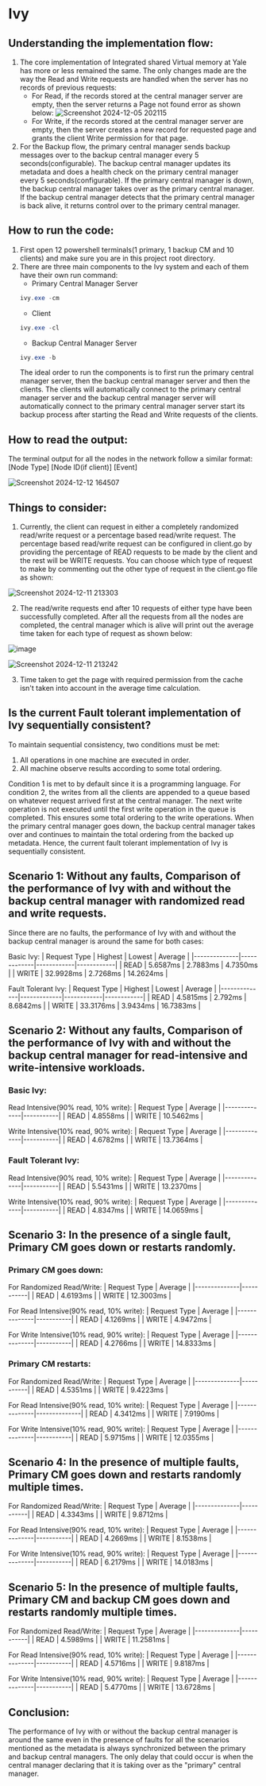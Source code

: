 # Ivy

## Understanding the implementation flow:
1. The core implementation of Integrated shared Virtual memory at Yale has more or less remained the same. The only changes made are the way the Read and Write requests are handled when the server has no records of previous requests:
    - For Read, if the records stored at the central manager server are empty, then the server returns a Page not found error as shown below:
    ![Screenshot 2024-12-05 202115](https://github.com/user-attachments/assets/bfd673eb-852b-491d-a67a-3637d0a5a056)
    - For Write, if the records stored at the central manager server are empty, then the server creates a new record for requested page and grants the client Write permission for that page.
2. For the Backup flow, the primary central manager sends backup messages over to the backup central manager every 5 seconds(configurable). The backup central manager updates its metadata and does a health check on the primary central manager every 5 seconds(configurable). If the primary central manager is down, the backup central manager takes over as the primary central manager. If the backup central manager detects that the primary central manager is back alive, it returns control over to the primary central manager.

## How to run the code:
1. First open 12 powershell terminals(1 primary, 1 backup CM and 10 clients) and make sure you are in this project root directory. 
2. There are three main components to the Ivy system and each of them have their own run command:
    - Primary Central Manager Server
    ```powershell
    ivy.exe -cm
    ```
    - Client
    ```powershell
    ivy.exe -cl
    ```
    - Backup Central Manager Server
    ```powershell
    ivy.exe -b
    ```
    The ideal order to run the components is to first run the primary central manager server, then the backup central manager server and then the clients. The clients will automatically connect to the primary central manager server and the backup central manager server will automatically connect to the primary central manager server start its backup process after starting the Read and Write requests of the clients.

## How to read the output:
The terminal output for all the nodes in the network follow a similar format:
[Node Type] [Node ID(if client)] [Event]

![Screenshot 2024-12-12 164507](https://github.com/user-attachments/assets/1c2c78f6-67a8-4a10-9cac-7116e5cd07be)

## Things to consider:
1. Currently, the client can request in either a completely randomized read/write request or a percentage based read/write request. The percentage based read/write request can be configured in client.go by providing the percentage of READ requests to be made by the client and the rest will be WRITE requests. You can choose which type of request to make by commenting out the other type of request in the client.go file as shown:

![Screenshot 2024-12-11 213303](https://github.com/user-attachments/assets/6c506e2f-b10b-44f0-aebd-87e7d5e8ab13)

2. The read/write requests end after 10 requests of either type have been successfully completed. After all the requests from all the nodes are completed, the central manager which is alive will print out the average time taken for each type of request as shown below:

![image](https://github.com/user-attachments/assets/4ee7adac-b642-4221-86f1-40c8fa787a2b)

![Screenshot 2024-12-11 213242](https://github.com/user-attachments/assets/ad429482-8184-4e07-aecd-9094d57750bd)

3. Time taken to get the page with required permission from the cache isn't taken into account in the average time calculation.

## Is the current Fault tolerant implementation of Ivy sequentially consistent?
To maintain sequential consistency, two conditions must be met:
1. All operations in one machine are executed in order.
2. All machine observe results according to some total ordering.

Condition 1 is met to by default since it is a programming language. For condition 2, the writes from all the clients are appended to a queue based on whatever request arrived first at the central manager. The next write operation is not executed until the first write operation in the queue is completed. This ensures some total ordering to the write operations. When the primary central manager goes down, the backup central manager takes over and continues to maintain the total ordering from the backed up metadata. Hence, the current fault tolerant implementation of Ivy is sequentially consistent.

## Scenario 1: Without any faults, Comparison of the performance of Ivy with and without the backup central manager with randomized read and write requests.

Since there are no faults, the performance of Ivy with and without the backup central manager is around the same for both cases:

Basic Ivy:
| Request Type | Highest     | Lowest     | Average    |
|--------------|-------------|------------|------------|
| READ         | 5.6587ms    | 2.7883ms   | 4.7350ms   |
| WRITE        | 32.9928ms   | 2.7268ms   | 14.2624ms  |

Fault Tolerant Ivy:
| Request Type | Highest     | Lowest     | Average    |
|--------------|-------------|------------|------------|
| READ         | 4.5815ms    | 2.792ms    | 8.6842ms   |
| WRITE        | 33.3176ms   | 3.9434ms   | 16.7383ms  |

## Scenario 2: Without any faults, Comparison of the performance of Ivy with and without the backup central manager for read-intensive and write-intensive workloads.

### Basic Ivy:

Read Intensive(90% read, 10% write):
| Request Type | Average   |
|--------------|-----------|
| READ         | 4.8558ms  |
| WRITE        | 10.5462ms |

Write Intensive(10% read, 90% write):
| Request Type | Average   |
|--------------|-----------|
| READ         | 4.6782ms  |
| WRITE        | 13.7364ms |

### Fault Tolerant Ivy:

Read Intensive(90% read, 10% write):
| Request Type | Average   |
|--------------|-----------|
| READ         | 5.5431ms  |
| WRITE        | 13.2370ms |

Write Intensive(10% read, 90% write):
| Request Type | Average   |
|--------------|-----------|
| READ         | 4.8347ms  |
| WRITE        | 14.0659ms |

## Scenario 3: In the presence of a single fault, Primary CM goes down or restarts randomly.

### Primary CM goes down:

For Randomized Read/Write:
| Request Type | Average   |
|--------------|-----------|
| READ         | 4.6193ms  |
| WRITE        | 12.3003ms |

For Read Intensive(90% read, 10% write):
| Request Type | Average   |
|--------------|-----------|
| READ         | 4.1269ms  |
| WRITE        | 4.9472ms  |

For Write Intensive(10% read, 90% write):
| Request Type | Average   |
|--------------|-----------|
| READ         | 4.2766ms  |
| WRITE        | 14.8333ms |

### Primary CM restarts:

For Randomized Read/Write:
| Request Type | Average   |
|--------------|-----------|
| READ         | 4.5351ms  |
| WRITE        | 9.4223ms  |

For Read Intensive(90% read, 10% write):
| Request Type | Average      |
|--------------|--------------|
| READ         | 4.3412ms  |
| WRITE        | 7.9190ms  |

For Write Intensive(10% read, 90% write):
| Request Type | Average   |
|--------------|-----------|
| READ         | 5.9715ms  |
| WRITE        | 12.0355ms |

## Scenario 4: In the presence of multiple faults, Primary CM goes down and restarts randomly multiple times.

For Randomized Read/Write:
| Request Type | Average   |
|--------------|-----------|
| READ         | 4.3343ms  |
| WRITE        | 9.8712ms  |

For Read Intensive(90% read, 10% write):
| Request Type | Average   |
|--------------|-----------|
| READ         | 4.2669ms  |
| WRITE        | 8.1538ms  |

For Write Intensive(10% read, 90% write):
| Request Type | Average   |
|--------------|-----------|
| READ         | 6.2179ms  |
| WRITE        | 14.0183ms |

## Scenario 5: In the presence of multiple faults, Primary CM and backup CM goes down and restarts randomly multiple times.

For Randomized Read/Write:
| Request Type | Average   |
|--------------|-----------|
| READ         | 4.5989ms  |
| WRITE        | 11.2581ms |

For Read Intensive(90% read, 10% write):
| Request Type | Average   |
|--------------|-----------|
| READ         | 4.5716ms  |
| WRITE        | 9.8187ms  |

For Write Intensive(10% read, 90% write):
| Request Type | Average   |
|--------------|-----------|
| READ         | 5.4770ms  |
| WRITE        | 13.6728ms |

## Conclusion:
The performance of Ivy with or without the backup central manager is around the same even in the presence of faults for all the scenarios mentioned as the metadata is always synchronized between the primary and backup central managers. The only delay that could occur is when the central manager declaring that it is taking over as the "primary" central manager.
